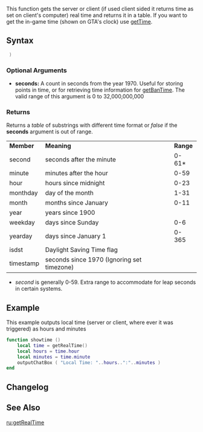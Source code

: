 This function gets the server or client (if used client sided it returns time as set on client's computer) real time and returns it in a table. If you want to get the in-game time (shown on GTA's clock) use [getTime](/getTime.md "wikilink").

Syntax
------

``` lua
 )
```

### Optional Arguments

-   **seconds:** A count in seconds from the year 1970. Useful for storing points in time, or for retrieving time information for [getBanTime](/getBanTime.md "wikilink"). The valid range of this argument is 0 to 32,000,000,000

### Returns

Returns a *table* of substrings with different time format or *false* if the **seconds** argument is out of range.

|            |                                            |           |
|------------|--------------------------------------------|-----------|
| **Member** | **Meaning**                                | **Range** |
| second     | seconds after the minute                   | 0-61\*    |
| minute     | minutes after the hour                     | 0-59      |
| hour       | hours since midnight                       | 0-23      |
| monthday   | day of the month                           | 1-31      |
| month      | months since January                       | 0-11      |
| year       | years since 1900                           |
| weekday    | days since Sunday                          | 0-6       |
| yearday    | days since January 1                       | 0-365     |
| isdst      | Daylight Saving Time flag                  |
| timestamp  | seconds since 1970 (Ignoring set timezone) |           |

-   *second* is generally 0-59. Extra range to accommodate for leap seconds in certain systems.

Example
-------

This example outputs local time (server or client, where ever it was triggered) as hours and minutes

``` lua
function showtime ()
    local time = getRealTime()
    local hours = time.hour
    local minutes = time.minute
    outputChatBox ( "Local Time: "..hours..":"..minutes )
end
```

Changelog
---------

See Also
--------

[ru:getRealTime](/ru:getRealTime.md "wikilink")
